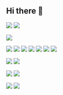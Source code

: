 ## Hi there 👋

<!--
**BenCarpenterDev/BenCarpenterDev** is a ✨ _special_ ✨ repository because its `README.md` (this file) appears on your GitHub profile.

Here are some ideas to get you started:

- 🔭 I’m currently working on ...
- 🌱 I’m currently learning ...
- 👯 I’m looking to collaborate on ...
- 🤔 I’m looking for help with ...
- 💬 Ask me about ...
- 📫 How to reach me: ...
- 😄 Pronouns: ...
- ⚡ Fun fact: ...
-->

![](https://img.shields.io/badge/OS-Windows-blue?style=for-the-badge&logo=windows)
![](https://img.shields.io/badge/OS-Ubuntu-blue?style=for-the-badge&logo=Ubuntu)

![](https://img.shields.io/badge/Editor-Visual%20Studio%20/%20Code-blue?style=for-the-badge&logo=visualstudio)

![](https://img.shields.io/badge/Code-C%++23-blueviolet?style=for-the-badge&logo=cplus)
![](https://img.shields.io/badge/Code-JavaScript%20/%20TypeScript-blueviolet?style=for-the-badge&logo=javascript)
![](https://img.shields.io/badge/Code-VueJS-blueviolet?style=for-the-badge&logo=vuedotjs)
![](https://img.shields.io/badge/Code-NodeJS-blueviolet?style=for-the-badge&logo=nodedotjs)
![](https://img.shields.io/badge/Code-.NET-blueviolet?style=for-the-badge&logo=dotnet)
![](https://img.shields.io/badge/Code-Python-blueviolet?style=for-the-badge&logo=python)
![](https://img.shields.io/badge/Code-PHP-blueviolet?style=for-the-badge&logo=php)

![](https://img.shields.io/badge/Database-MySQL-blueviolet?style=for-the-badge&logo=mysql)
![](https://img.shields.io/badge/Database-MongoDB-blueviolet?style=for-the-badge&logo=mongodb)

![](https://img.shields.io/badge/Tool-Git-blueviolet?style=for-the-badge&logo=git)
![](https://img.shields.io/badge/Tool-Postman-blueviolet?style=for-the-badge&logo=postman)

![](https://img.shields.io/badge/CI/CD-Azure%20YAML%20Pipelines-blueviolet?style=for-the-badge&logo=Azure%20DevOps)
![](https://img.shields.io/badge/Cloud-Azure-blueviolet?style=for-the-badge&logo=Microsoft%20Azure)
